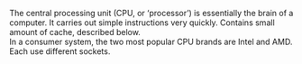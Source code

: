 The central processing unit (CPU, or ‘processor’) is essentially the brain of a computer. It carries out simple instructions very quickly. Contains small amount of cache, described below.  
In a consumer system, the two most popular CPU brands are Intel and AMD. Each use different sockets.

